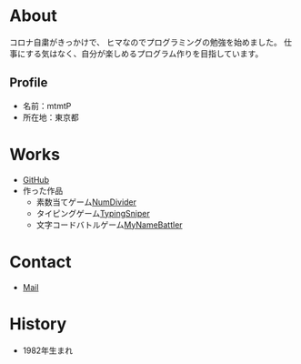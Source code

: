 # About
コロナ自粛がきっかけで、
ヒマなのでプログラミングの勉強を始めました。
仕事にする気はなく、自分が楽しめるプログラム作りを目指しています。

## Profile
- 名前：mtmtP
- 所在地：東京都

# Works
- [GitHub](https://mtmtp.github.io/)
- 作った作品
  - 素数当てゲーム[NumDivider](https://mtmtp.github.io/NumDivider/)
  - タイピングゲーム[TypingSniper](https://mtmtp.github.io/TypingSniper/)
  - 文字コードバトルゲーム[MyNameBattler](https://mtmtp.github.io/MyNameBattler/)

# Contact
- [Mail](mailto:matsumoto0916@gmail.com)

# History
- 1982年生まれ
